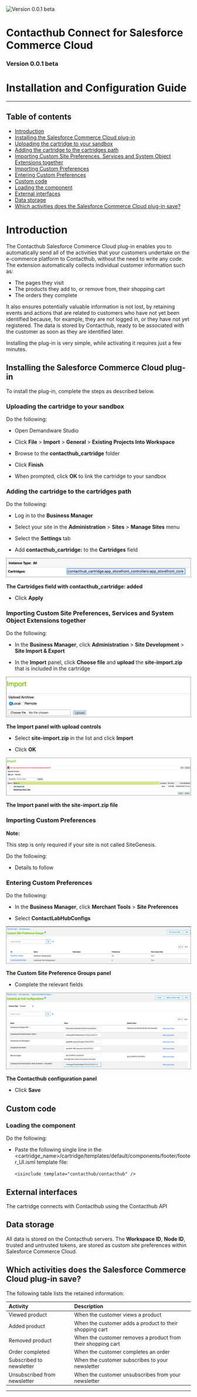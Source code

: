 ![Version 0.0.1 beta](https://img.shields.io/badge/version-0.0.1%20beta-0072bc.svg)

# Contacthub Connect for Salesforce Commerce Cloud  
### Version 0.0.1 beta  
# Installation and Configuration Guide  

----------

## Table of contents

- [Introduction](#Introduction)  
- [Installing the Salesforce Commerce Cloud plug-in](#InstallingPlugIn)  
- [Uploading the cartridge to your sandbox](#UploadingCartridge)  
- [Adding the cartridge to the cartridges path](#AddingCartridgeToPath)  
- [Importing Custom Site Preferences, Services and System Object Extensions together](#ImportingTogether)  
- [Importing Custom Preferences](#ImportingCustomPreferences)  
- [Entering Custom Preferences](#EnteringCustomPreferences)  
- [Custom code](#CustomCode)  
- [Loading the component](#LoadingComponent)  
- [External interfaces](#ExternalInterfaces)  
- [Data storage](#DataStorage)  
- [Which activities does the Salesforce Commerce Cloud plug-in save?](#Salesforceplugin)

<a name="Introduction"/>  

# Introduction  

The Contacthub Salesforce Commerce Cloud plug-in enables you to automatically send all of the activities that your customers undertake on the e-commerce platform to Contacthub, without the need to write any code. The extension automatically collects individual customer information such as:
- The pages they visit
- The products they add to, or remove from, their shopping cart
- The orders they complete

It also ensures potentially valuable information is not lost, by retaining events and actions that are related to customers who have not yet been identified because, for example, they are not logged in, or they have not yet registered. The data is stored by Contacthub, ready to be associated with the customer as soon as they are identified later.

Installing the plug-in is very simple, while activating it requires just a few minutes. 

<a name="InstallingPlugIn"/>  

## Installing the Salesforce Commerce Cloud plug-in

To install the plug-in, complete the steps as described below.  

<a name="UploadingCartridge"/>  

### Uploading the cartridge to your sandbox  

Do the following:  

- Open Demandware Studio  

- Click **File** > **Import** > **General** > **Existing Projects Into Workspace**  

- Browse to the **contacthub_cartridge** folder  

- Click **Finish**  

- When prompted, click **OK** to link the cartridge to your sandbox  

<a name="AddingCartridgeToPath"/>

### Adding the cartridge to the cartridges path   

Do the following:  

- Log in to the **Business Manager**  

- Select your site in the **Administration** > **Sites** > **Manage Sites** menu  

- Select the **Settings** tab  

- Add **contacthub_cartridge:** to the **Cartridges** field  

![Cartridges Field](image/CartridgesField.png)  

**The Cartridges field with contacthub_cartridge: added**  

- Click **Apply**  

<a name="ImportingTogether"/>

### Importing Custom Site Preferences, Services and System Object Extensions together  

Do the following:  

- In the **Business Manager**, click **Administration** > **Site Development** > **Site Import & Export**  

- In the **Import** panel, click **Choose file** and **upload** the **site-import.zip** that is included in the cartridge  

![Import Upload](image/Import1.png)  

**The Import panel with upload controls**  

- Select **site-import.zip** in the list and click **Import**  

- Click **OK**  

![Import Import](image/Import2.png)  

**The Import panel with the site-import.zip file**  

<a name="ImportingCustomPreferences"/>

### Importing Custom Preferences  

**Note:**  

This step is only required if your site is not called SiteGenesis.  

Do the following:  

- Details to follow  

<a name="EnteringCustomPreferences"/>

### Entering Custom Preferences  

Do the following:  

- In the **Business Manager**, click **Merchant Tools** > **Site Preferences**  

- Select **ContactLabHubConfigs**  

![Custom Site](image/CustomSite.png)  

**The Custom Site Preference Groups panel**  

- Complete the relevant fields  

![Contacthub Config](image/ChubConfig.png)  

**The Contacthub configuration panel**  

- Click **Save**  

<a name="CustomCode"/>

## Custom code  

<a name="LoadingComponent"/>

### Loading the component  

Do the following:  

- Paste the following single line in the <cartridge_name>/cartridge/templates/default/components/footer/footer_UI.isml template file:  

    `<isinclude template="contacthub/contacthub" />`  

<a name="ExternalInterfaces"/>

## External interfaces  

The cartridge connects with Contacthub using the Contacthub API

<a name="DataStorage"/>

## Data storage  

All data is stored on the Contacthub servers. The **Workspace ID**, **Node ID**, trusted and untrusted tokens, are stored as custom site preferences within Salesforce Commerce Cloud.

<a name="Salesforceplugin"/> 

## Which activities does the Salesforce Commerce Cloud plug-in save?

The following table lists the retained information: 

| Activity        | Description| 
| :------------- |:-------------| 
| Viewed product |When the customer views a product |
| Added product |When the customer adds a product to their shopping cart| 
| Removed product|When the customer removes a product from their shopping cart|
| Order completed | When the customer completes an order | 
| Subscribed to newsletter | When the customer subscribes to your newsletter |
| Unsubscribed from newsletter | When the customer unsubscribes from your newsletter  


----------

